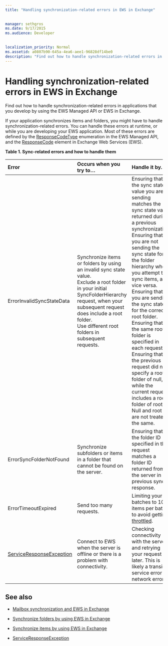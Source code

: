 ```yaml
---
title: "Handling synchronization-related errors in EWS in Exchange"
 
 
manager: sethgros
ms.date: 9/17/2015
ms.audience: Developer
 
 
localization_priority: Normal
ms.assetid: a0807b90-645a-4ea6-aee1-96828df14be0
description: "Find out how to handle synchronization-related errors in applications that you develop by using the EWS Managed API or EWS in Exchange."
---
```


# Handling synchronization-related errors in EWS in Exchange

Find out how to handle synchronization-related errors in applications that you develop by using the EWS Managed API or EWS in Exchange.
  
If your application synchronizes items and folders, you might have to handle synchronization-related errors. You can handle these errors at runtime, or while you are developing your EWS application. Most of these errors are defined by the [ResponseCodeType](http://msdn.microsoft.com/en-us/library/exchangewebservices.responsecodetype%28v=exchg.80%29.aspx) enumeration in the EWS Managed API, and the [ResponseCode](http://msdn.microsoft.com/en-us/library/aa580757%28v=exchg.150%29.aspx) element in Exchange Web Services (EWS). 
  
**Table 1. Sync-related errors and how to handle them**

|**Error**|**Occurs when you try to…**|**Handle it by…**|
|:-----|:-----|:-----|
|ErrorInvalidSyncStateData  <br/> | Synchronize items or folders by using an invalid sync state value.  <br/>  Exclude a root folder in your initial SyncFolderHierarchy request, when your subsequent request does include a root folder.  <br/>  Use different root folders in subsequent requests.  <br/> | Ensuring that the sync state value you are sending matches the sync state value returned during a previous synchronization.  <br/>  Ensuring that you are not sending the sync state for the folder hierarchy when you attempt to sync items, and vice versa.  <br/>  Ensuring that you are sending the sync state for the correct root folder.  <br/>  Ensuring that the same root folder is specified in each request.  <br/>  Ensuring that the previous request did not specify a root folder of null, while the current request includes a root folder of root. Null and root are not treated the same.  <br/> |
|ErrorSyncFolderNotFound  <br/> |Synchronize subfolders or items in a folder that cannot be found on the server.  <br/> |Ensuring that the folder ID specified in the request matches a folder ID returned from the server in a previous sync response.  <br/> |
|ErrorTimeoutExpired  <br/> |Send too many requests.  <br/> |Limiting your batches to 10 items per batch to avoid getting [throttled](ews-throttling-in-exchange.md).  <br/> |
|[ServiceResponseException](http://msdn.microsoft.com/en-us/library/microsoft.exchange.webservices.data.serviceresponseexception%28v=exchg.80%29.aspx) <br/> |Connect to EWS when the server is offline or there is a problem with connectivity.  <br/> |Checking connectivity with the server and retrying your request later. This is likely a transient service error or network error.  <br/> |
   
## See also


- [Mailbox synchronization and EWS in Exchange](mailbox-synchronization-and-ews-in-exchange.md)
    
- [Synchronize folders by using EWS in Exchange](how-to-synchronize-folders-by-using-ews-in-exchange.md)
    
- [Synchronize items by using EWS in Exchange](how-to-synchronize-items-by-using-ews-in-exchange.md)
    
- [ServiceResponseException](http://msdn.microsoft.com/en-us/library/microsoft.exchange.webservices.data.serviceresponseexception%28v=exchg.80%29.aspx)
    

